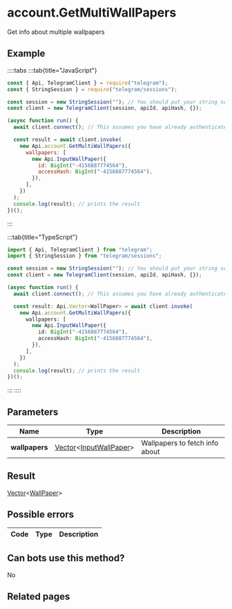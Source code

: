 # account.GetMultiWallPapers

Get info about multiple wallpapers

## Example

::::tabs
:::tab{title="JavaScript"}

```js
const { Api, TelegramClient } = require("telegram");
const { StringSession } = require("telegram/sessions");

const session = new StringSession(""); // You should put your string session here
const client = new TelegramClient(session, apiId, apiHash, {});

(async function run() {
  await client.connect(); // This assumes you have already authenticated with .start()

  const result = await client.invoke(
    new Api.account.GetMultiWallPapers({
      wallpapers: [
        new Api.InputWallPaper({
          id: BigInt("-4156887774564"),
          accessHash: BigInt("-4156887774564"),
        }),
      ],
    })
  );
  console.log(result); // prints the result
})();
```

:::

:::tab{title="TypeScript"}

```ts
import { Api, TelegramClient } from "telegram";
import { StringSession } from "telegram/sessions";

const session = new StringSession(""); // You should put your string session here
const client = new TelegramClient(session, apiId, apiHash, {});

(async function run() {
  await client.connect(); // This assumes you have already authenticated with .start()

  const result: Api.Vector<WallPaper> = await client.invoke(
    new Api.account.GetMultiWallPapers({
      wallpapers: [
        new Api.InputWallPaper({
          id: BigInt("-4156887774564"),
          accessHash: BigInt("-4156887774564"),
        }),
      ],
    })
  );
  console.log(result); // prints the result
})();
```

:::
::::

## Parameters

|      Name      | Type                                                                                                                 | Description                    |
| :------------: | -------------------------------------------------------------------------------------------------------------------- | ------------------------------ |
| **wallpapers** | [Vector](https://core.telegram.org/type/Vector%20t)<[InputWallPaper](https://core.telegram.org/type/InputWallPaper)> | Wallpapers to fetch info about |

## Result

[Vector](https://core.telegram.org/type/Vector%20t)<[WallPaper](https://core.telegram.org/type/WallPaper)>

## Possible errors

| Code | Type | Description |
| :--: | ---- | ----------- |

## Can bots use this method?

No

## Related pages
